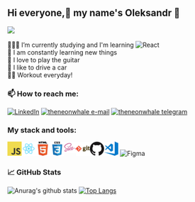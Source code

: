 ## Hi everyone,👋 my name's Oleksandr 🤵

![](https://komarev.com/ghpvc/?username=your-github-OleksandrVasylchuk&color=blue)

👨🏻‍💻 I’m currently studying and I'm learning  ![React](https://img.shields.io/badge/-React-blue?style=plastic&logo=react)                                                                                                                           
🥅 I am constantly learning new things                                                                                                                                           
🎸 I love to play the guitar                                                                                                                                                     
🚗 I like to drive a car                                                                                                                                                         
✍🏻 Workout everyday!

 ### 📫 How to reach me:
 [![LinkedIn](https://img.shields.io/badge/-LinkedIn-090909?style=for-the-badge&logo=linkedin&logoColor=007BB6)](https://www.linkedin.com/in/oleksandr-vasylchuk)
  [![theneonwhale e-mail](https://img.shields.io/badge/Gmail-050A30?style=for-the-badge&logo=gmail&link=mailto:sanyabatyushka@gmail.com)](mailto:sanyabatyushka@gmail.com)
  [![theneonwhale telegram](https://img.shields.io/badge/Telegram-blue?style=for-the-badge&logo=telegram&link=https://t.me/sanyavasilchuk)](https://t.me/sanyavasilchuk)

### My stack and tools:

<img align="left" alt="JavaScript" width="32px" src="https://raw.githubusercontent.com/github/explore/80688e429a7d4ef2fca1e82350fe8e3517d3494d/topics/javascript/javascript.png" />

<img align="left" alt="React" width="32px" src="https://raw.githubusercontent.com/github/explore/80688e429a7d4ef2fca1e82350fe8e3517d3494d/topics/react/react.png" />

<img align="left" alt="HTML" width="32px" src="https://raw.githubusercontent.com/github/explore/80688e429a7d4ef2fca1e82350fe8e3517d3494d/topics/html/html.png" />

<img align="left" alt="CSS" width="32px" src="https://raw.githubusercontent.com/github/explore/80688e429a7d4ef2fca1e82350fe8e3517d3494d/topics/css/css.png" />

<img align="left" alt="Sass" width="26px" src="https://raw.githubusercontent.com/github/explore/80688e429a7d4ef2fca1e82350fe8e3517d3494d/topics/sass/sass.png" />

<img align="left" alt="Git" width="32px" src="https://raw.githubusercontent.com/github/explore/80688e429a7d4ef2fca1e82350fe8e3517d3494d/topics/git/git.png" />

<img align="left" alt="GitHub" width="32px" src="https://raw.githubusercontent.com/github/explore/78df643247d429f6cc873026c0622819ad797942/topics/github/github.png" />

<img alt="Visual Studio Code" width="32px" src="https://raw.githubusercontent.com/github/explore/80688e429a7d4ef2fca1e82350fe8e3517d3494d/topics/visual-studio-code/visual-studio-code.png" />
<img alt="Figma" width="32px"  src="https://code.iconify.design/1/1.0.6/iconify.min.js" />

### 📈 GitHub Stats
![Anurag's github stats](https://github-readme-stats.vercel.app/api?username=OleksandrVasylchuk&show_icons=true&theme=blue-green) [![Top Langs](https://github-readme-stats.vercel.app/api/top-langs/?username=OleksandrVasylchuk&layout=compact&theme=blue-green)](https://github.com/anuraghazra/github-readme-stats)



